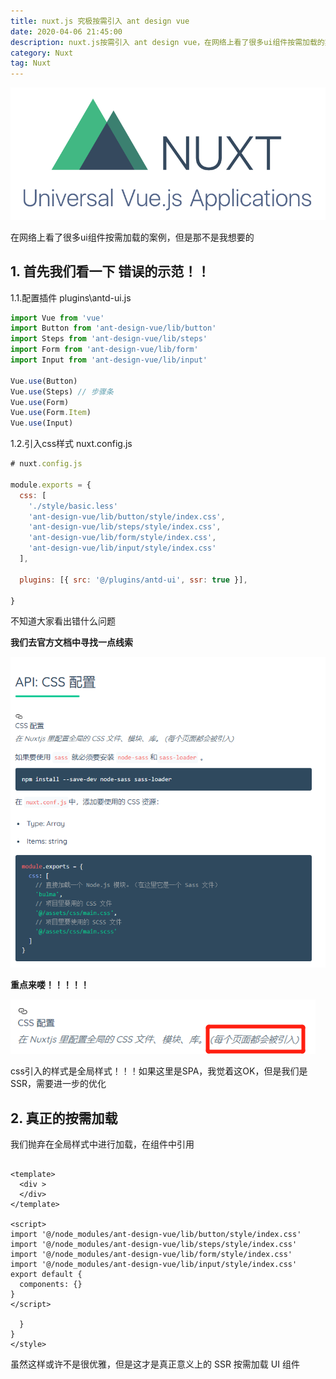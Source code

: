 ```yaml
---
title: nuxt.js 究极按需引入 ant design vue
date: 2020-04-06 21:45:00
description: nuxt.js按需引入 ant design vue，在网络上看了很多ui组件按需加载的案例，但是那不是我想要的。
category: Nuxt
tag: Nuxt
---
```


![header](/images/2020/04/06/nuxtimg.jpg)


在网络上看了很多ui组件按需加载的案例，但是那不是我想要的

## 1. 首先我们看一下 错误的示范！！

1.1.配置插件 plugins\antd-ui.js



```js
import Vue from 'vue'
import Button from 'ant-design-vue/lib/button'
import Steps from 'ant-design-vue/lib/steps'
import Form from 'ant-design-vue/lib/form'
import Input from 'ant-design-vue/lib/input'

Vue.use(Button)
Vue.use(Steps) // 步骤条
Vue.use(Form)
Vue.use(Form.Item)
Vue.use(Input)
```



1.2.引入css样式 nuxt.config.js

```javascript
# nuxt.config.js

module.exports = {
  css: [
    './style/basic.less'
    'ant-design-vue/lib/button/style/index.css',
    'ant-design-vue/lib/steps/style/index.css',
    'ant-design-vue/lib/form/style/index.css',
    'ant-design-vue/lib/input/style/index.css'
  ],

  plugins: [{ src: '@/plugins/antd-ui', ssr: true }],
  
}

```

不知道大家看出错什么问题

**我们去官方文档中寻找一点线索**

![nuxt css1](/images/2020/04/06/css.png)

**重点来喽！！！！！**

![nuxt css2](/images/2020/04/06/css2.png)

css引入的样式是全局样式！！！如果这里是SPA，我觉着这OK，但是我们是SSR，需要进一步的优化

## 2.  真正的按需加载

我们抛弃在全局样式中进行加载，在组件中引用

```vue

<template>
  <div >
  </div>
</template>

<script>
import '@/node_modules/ant-design-vue/lib/button/style/index.css'
import '@/node_modules/ant-design-vue/lib/steps/style/index.css'
import '@/node_modules/ant-design-vue/lib/form/style/index.css'
import '@/node_modules/ant-design-vue/lib/input/style/index.css'
export default {
  components: {}
}
</script>

  }
}
</style>

```

虽然这样或许不是很优雅，但是这才是真正意义上的 SSR 按需加载 UI 组件